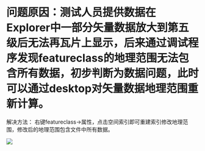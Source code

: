# 问题原因：测试人员提供数据在Explorer中一部分矢量数据放大到第五级后无法再瓦片上显示，后来通过调试程序发现featureclass的地理范围无法包含所有数据，初步判断为数据问题，此时可以通过desktop对矢量数据地理范围重新计算。 #

解决方法：
右键featureclass->属性，点击空间索引即可重建索引修改地理范围，修改后的地理范围包含文件中所有数据。

![](https://i.imgur.com/vE0vFY8.png)